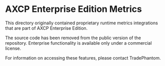 # AXCP Enterprise Edition Metrics

This directory originally contained proprietary runtime metrics integrations that are part of AXCP Enterprise Edition.

The source code has been removed from the public version of the repository. Enterprise functionality is available only under a commercial license.

For information on accessing these features, please contact TradePhantom.
